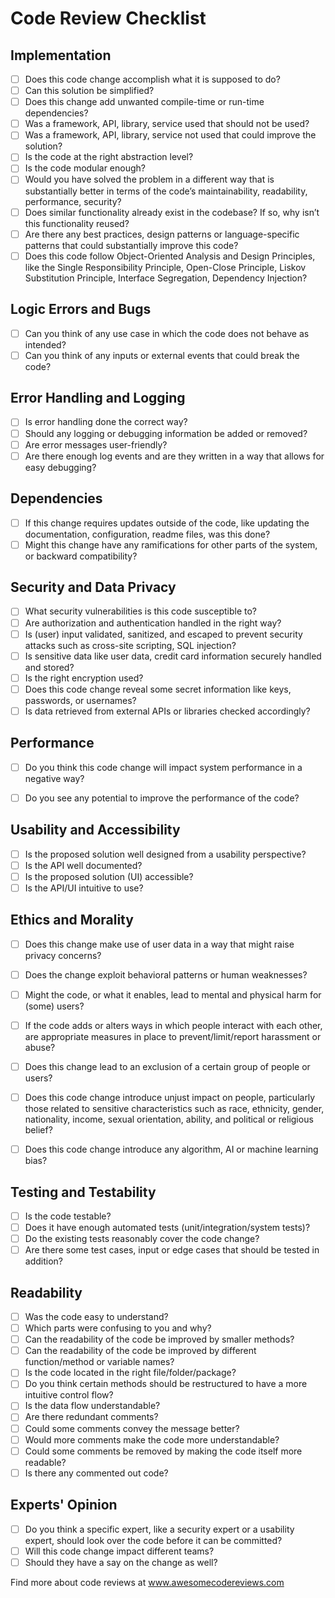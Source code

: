 # Code Review Checklist

## Implementation
- [ ] Does this code change accomplish what it is supposed to do?
- [ ] Can this solution be simplified?
- [ ] Does this change add unwanted compile-time or run-time dependencies?
- [ ] Was a framework, API, library, service used that should not be used?
- [ ] Was a framework, API, library, service not used that could improve the solution?
- [ ] Is the code at the right abstraction level?
- [ ] Is the code modular enough?
- [ ] Would you have solved the problem in a different way that is substantially better in terms of the code’s maintainability, readability, performance, security?
- [ ] Does similar functionality already exist in the codebase? If so, why isn’t this functionality reused?
- [ ] Are there any best practices, design patterns or language-specific patterns that could substantially improve this code? 
- [ ] Does this code follow Object-Oriented Analysis and Design Principles, like the Single Responsibility Principle, Open-Close Principle, Liskov Substitution Principle, Interface Segregation, Dependency Injection?

## Logic Errors and Bugs
- [ ] Can you think of any use case in which the
code does not behave as intended?
- [ ] Can you think of any inputs or external events
that could break the code?

## Error Handling and Logging
- [ ] Is error handling done the correct way?
- [ ] Should any logging or debugging information
be added or removed?
- [ ] Are error messages user-friendly?
- [ ] Are there enough log events and are they
written in a way that allows for easy
debugging?

## Dependencies
- [ ] If this change requires updates outside of the
code, like updating the documentation,
configuration, readme files, was this done?
- [ ] Might this change have any ramifications for
other parts of the system, or backward
compatibility?

## Security and Data Privacy
- [ ] What security vulnerabilities is this code susceptible to?
- [ ] Are authorization and authentication handled
in the right way?
- [ ] Is (user) input validated, sanitized, and escaped 
to prevent security attacks such as cross-site 
scripting, SQL injection?
- [ ] Is sensitive data like user data, credit card
information securely handled and stored?
- [ ] Is the right encryption used?
- [ ] Does this code change reveal some secret
information like keys, passwords, or usernames?
- [ ] Is data retrieved from external APIs or libraries
checked accordingly?

## Performance
- [ ] Do you think this code change will impact
system performance in a negative way?
- [ ] Do you see any potential to improve the
performance of the code?


## Usability and Accessibility
- [ ] Is the proposed solution well designed from a
usability perspective?
- [ ] Is the API well documented?
- [ ] Is the proposed solution (UI) accessible?
- [ ] Is the API/UI intuitive to use?

## Ethics and Morality
- [ ] Does this change make use of user data in a way that 
might raise privacy concerns?
- [ ] Does the change exploit behavioral patterns or human
weaknesses? 
- [ ] Might the code, or what it enables, lead to mental 
and physical harm for (some) users?
- [ ] If the code adds or alters ways in which people 
interact with each other, are appropriate measures
in place to prevent/limit/report harassment or abuse?
- [ ] Does this change lead to an exclusion of a certain
group of people or users?
- [ ] Does this code change introduce unjust impact on people, 
particularly those related to sensitive characteristics such as
race, ethnicity, gender, nationality, income, sexual orientation, ability, 
and political or religious belief?
- [ ] Does this code change introduce any algorithm, 
AI  or machine learning bias?


## Testing and Testability
- [ ] Is the code testable?
- [ ] Does it have enough automated tests
(unit/integration/system tests)?
- [ ] Do the existing tests reasonably cover the code
change?
- [ ] Are there some test cases, input or edge cases
that should be tested in addition?

## Readability
- [ ] Was the code easy to understand?
- [ ] Which parts were confusing to you and why?
- [ ] Can the readability of the code be improved by
smaller methods?
- [ ] Can the readability of the code be improved by
different function/method or variable names?
- [ ] Is the code located in the right
file/folder/package?
- [ ] Do you think certain methods should be
restructured to have a more intuitive control
flow?
- [ ] Is the data flow understandable?
- [ ] Are there redundant comments?
- [ ] Could some comments convey the message
better?
- [ ] Would more comments make the code more
understandable?
- [ ] Could some comments be removed by making the code itself more readable?
- [ ] Is there any commented out code?

## Experts' Opinion
- [ ] Do you think a specific expert, like a security
expert or a usability expert, should look over
the code before it can be committed?
- [ ] Will this code change impact different teams?
- [ ] Should they have a say on the change as
well?

Find more about code reviews at www.awesomecodereviews.com
